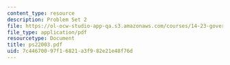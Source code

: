 ```yaml
---
content_type: resource
description: Problem Set 2
file: https://ol-ocw-studio-app-qa.s3.amazonaws.com/courses/14-23-government-regulation-of-industry-spring-2003/7c44670097f16821a3f982e21e48f76d_ps22003.pdf
file_type: application/pdf
resourcetype: Document
title: ps22003.pdf
uid: 7c446700-97f1-6821-a3f9-82e21e48f76d
---
```

